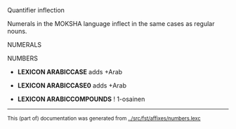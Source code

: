 Quantifier inflection

Numerals in the MOKSHA language inflect in the same cases as regular
nouns.

NUMERALS











NUMBERS 
















* **LEXICON ARABICCASE**  adds +Arab

* **LEXICON ARABICCASE0**  adds +Arab







* **LEXICON ARABICCOMPOUNDS**  ! 1-osainen





* * *
<small>This (part of) documentation was generated from [../src/fst/affixes/numbers.lexc](http://github.com/giellalt/lang-mdf/blob/main/../src/fst/affixes/numbers.lexc)</small>